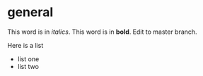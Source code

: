 # general
This word is in *italics*.  This word is in **bold**.  Edit to master branch.

Here is a list
- list one
- list two

